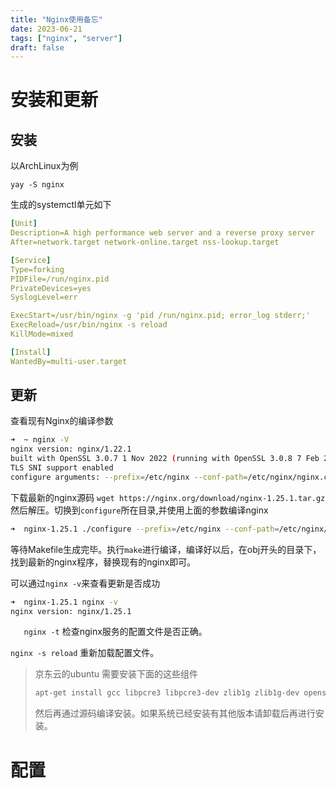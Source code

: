 ```yaml
---
title: "Nginx使用备忘"
date: 2023-06-21
tags: ["nginx", "server"]
draft: false
---
```

# 安装和更新
## 安装
以ArchLinux为例

`yay -S nginx`

生成的systemctl单元如下

```yaml
[Unit]
Description=A high performance web server and a reverse proxy server
After=network.target network-online.target nss-lookup.target

[Service]
Type=forking
PIDFile=/run/nginx.pid
PrivateDevices=yes
SyslogLevel=err

ExecStart=/usr/bin/nginx -g 'pid /run/nginx.pid; error_log stderr;'
ExecReload=/usr/bin/nginx -s reload
KillMode=mixed

[Install]
WantedBy=multi-user.target
```

## 更新
查看现有Nginx的编译参数
```bash
➜  ~ nginx -V
nginx version: nginx/1.22.1
built with OpenSSL 3.0.7 1 Nov 2022 (running with OpenSSL 3.0.8 7 Feb 2023)
TLS SNI support enabled
configure arguments: --prefix=/etc/nginx --conf-path=/etc/nginx/nginx.conf --sbin-path=/usr/bin/nginx --pid-path=/run/nginx.pid --lock-path=/run/lock/nginx.lock --user=http --group=http --http-log-path=/var/log/nginx/access.log --error-log-path=stderr --http-client-body-temp-path=/var/lib/nginx/client-body --http-proxy-temp-path=/var/lib/nginx/proxy --http-fastcgi-temp-path=/var/lib/nginx/fastcgi --http-scgi-temp-path=/var/lib/nginx/scgi --http-uwsgi-temp-path=/var/lib/nginx/uwsgi --with-cc-opt='-march=armv8-a -O2 -pipe -fstack-protector-strong -fno-plt -fexceptions -Wp,-D_FORTIFY_SOURCE=2 -Wformat -Werror=format-security -fstack-clash-protection -fPIC' --with-ld-opt=-Wl,-O1,--sort-common,--as-needed,-z,relro,-z,now --with-compat --with-debug --with-file-aio --with-http_addition_module --with-http_auth_request_module --with-http_dav_module --with-http_degradation_module --with-http_flv_module --with-http_geoip_module --with-http_gunzip_module --with-http_gzip_static_module --with-http_mp4_module --with-http_realip_module --with-http_secure_link_module --with-http_slice_module --with-http_ssl_module --with-http_stub_status_module --with-http_sub_module --with-http_v2_module --with-mail --with-mail_ssl_module --with-pcre-jit --with-stream --with-stream_geoip_module --with-stream_realip_module --with-stream_ssl_module --with-stream_ssl_preread_module --with-threads
```

下载最新的nginx源码 `wget https://nginx.org/download/nginx-1.25.1.tar.gz` 然后解压。切换到`configure`所在目录,并使用上面的参数编译nginx

```bash
➜  nginx-1.25.1 ./configure --prefix=/etc/nginx --conf-path=/etc/nginx/nginx.conf --sbin-path=/usr/bin/nginx --pid-path=/run/nginx.pid --lock-path=/run/lock/nginx.lock --user=http --group=http --http-log-path=/var/log/nginx/access.log --error-log-path=stderr --http-client-body-temp-path=/var/lib/nginx/client-body --http-proxy-temp-path=/var/lib/nginx/proxy --http-fastcgi-temp-path=/var/lib/nginx/fastcgi --http-scgi-temp-path=/var/lib/nginx/scgi --http-uwsgi-temp-path=/var/lib/nginx/uwsgi --with-cc-opt='-march=armv8-a -O2 -pipe -fstack-protector-strong -fno-plt -fexceptions -Wp,-D_FORTIFY_SOURCE=2 -Wformat -Werror=format-security -fstack-clash-protection -fPIC' --with-ld-opt=-Wl,-O1,--sort-common,--as-needed,-z,relro,-z,now --with-compat --with-debug --with-file-aio --with-http_addition_module --with-http_auth_request_module --with-http_dav_module --with-http_degradation_module --with-http_flv_module --with-http_geoip_module --with-http_gunzip_module --with-http_gzip_static_module --with-http_mp4_module --with-http_realip_module --with-http_secure_link_module --with-http_slice_module --with-http_ssl_module --with-http_stub_status_module --with-http_sub_module --with-http_v2_module --with-mail --with-mail_ssl_module --with-pcre-jit --with-stream --with-stream_geoip_module --with-stream_realip_module --with-stream_ssl_module --with-stream_ssl_preread_module --with-threads
```

等待Makefile生成完毕。执行`make`进行编译，编译好以后，在obj开头的目录下，找到最新的nginx程序，替换现有的nginx即可。

可以通过`nginx -v`来查看更新是否成功

```bash
➜  nginx-1.25.1 nginx -v
nginx version: nginx/1.25.1
```

`   nginx -t` 检查nginx服务的配置文件是否正确。

`nginx -s reload` 重新加载配置文件。

>京东云的ubuntu 需要安装下面的这些组件
>
>```bash
>apt-get install gcc libpcre3 libpcre3-dev zlib1g zlib1g-dev openssl libssl-dev libxslt-dev libgd-dev
>```
>
>然后再通过源码编译安装。如果系统已经安装有其他版本请卸载后再进行安装。

# 配置



